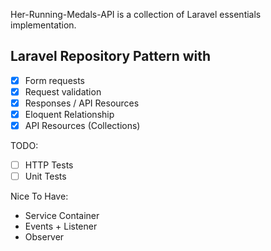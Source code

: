 Her-Running-Medals-API is a collection of Laravel essentials implementation.

## Laravel Repository Pattern with

- [x] Form requests <br>
- [x] Request validation <br>
- [x] Responses / API Resources <br>
- [x] Eloquent Relationship <br>
- [x] API Resources (Collections) <br>

TODO:

- [ ] HTTP Tests
- [ ] Unit Tests

Nice To Have:

- Service Container 
- Events + Listener
- Observer
